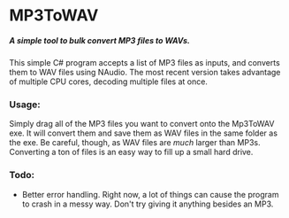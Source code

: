 # MP3ToWAV
##### A simple tool to bulk convert MP3 files to WAVs.

This simple C# program accepts a list of MP3 files as inputs, and converts them to WAV files using NAudio. The most recent version takes advantage of multiple CPU cores, decoding multiple files at once.

### Usage:
Simply drag all of the MP3 files you want to convert onto the Mp3ToWAV exe. It will convert them and save them as WAV files in the same folder as the exe. Be careful, though, as WAV files are *much* larger than MP3s. Converting a ton of files is an easy way to fill up a small hard drive.

### Todo:
* Better error handling. Right now, a lot of things can cause the program to crash in a messy way. Don't try giving it anything besides an MP3.
